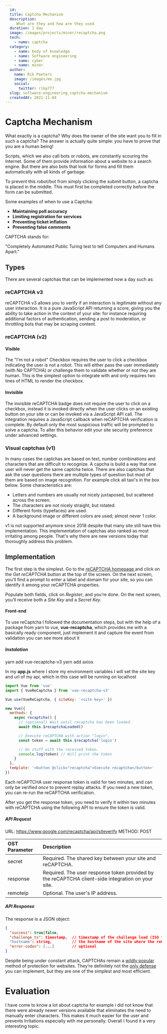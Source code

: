```yaml
---
  id:
  title: Captcha Mechanism
  description:
     What are they and how are they used 
  duration: 1 day
  image: /images/projects/minor/recaptcha.png
  tech:
    - name: captcha
  category:
    - name: body of knowledge
    - name: Software engineering
    - name: cyber
    - name: minor
  author:
    name: Rik Peeters
    image: /images/me.jpg
    social:
      twitter: rikp777
  slug: software-engineering_captcha-mechanism
  createdAt: 2021-11-04
---
```


# Captcha Mechanism 

What exactly is a captcha? Why does the owner of the site want you to fill in such a captcha? The answer is actually quite simple: you have to prove that you are a human being!

Scripts, which we also call bots or robots, are constantly scouring the Internet. Some of them provide information about a website to a search engine. But there are also bots that look for forms and fill them automatically with all kinds of garbage.

To prevent this robot/bot from simply clicking the submit button, a captcha is placed in the middle. This must first be completed correctly before the form can be submitted.

Some examples of when to use a Captcha:

- **Maintaining poll accuracy**
- **Limiting registration for services**
- **Preventing ticket inflation**
- **Preventing false comments**

CAPTCHA stands for: 

"Completely Automated Public Turing test to tell Computers and Humans Apart."

## Types

There are several captchas that can be implemented now a day such as:

### reCAPTCHA v3

reCAPTCHA v3 allows you to verify if an interaction is legitimate without any user interaction. It is a pure JavaScript API returning a score, giving you the ability to take action in the context of your site: for instance requiring additional factors of authentication, sending a post to moderation, or throttling bots that may be scraping content.

### reCAPTCHA (v2)

#### Visible 

The "I'm not a robot" Checkbox requires the user to click a checkbox indicating the user is not a robot. This will either pass the user immediately (with No CAPTCHA) or challenge them to validate whether or not they are human. This is the simplest option to integrate with and only requires two lines of HTML to render the checkbox.

#### Invisible 

The invisible reCAPTCHA badge does not require the user to click on a checkbox, instead it is invoked directly when the user clicks on an existing button on your site or can be invoked via a JavaScript API call. The integration requires a JavaScript callback when reCAPTCHA verification is complete. By default only the most suspicious traffic will be prompted to solve a captcha. To alter this behavior edit your site security preference under advanced settings.

### Visual captchas (v1)

In many cases the captchas are based on text, number combinations and characters that are difficult to recognize. A capcha is build a way that one user will never get the same captcha twice. There are also captchas that ask the user questions there are multiple types of question but most of them are based on image recognition. For example click all taxi's in the box below. Some characteristics are:

- Letters and numbers are usually not nicely juxtaposed, but scattered across the screen.
- The characters are not nicely straight, but rotated.
- Different fonts (typefaces) are used.
- A background image or different colors are used; almost never 1 color.

v1 is not supported anymore since 2018 despite that many site still have this implementation. This implementation of captchas also ranked as most irritating among people. That's why there are new versions today that thoroughly address this problem.

## Implementation 

The first step is the simplest. Go to the [reCAPTCHA homepage ](https://www.google.com/recaptcha/intro/index.html)and click on the *Get reCAPTCHA* button at the top of the screen. On the next screen, you’ll find a prompt to enter a label and domain for your site, so you can identify it among your reCAPTCHA properties.

Populate both fields, click on *Register*, and you’re done. On the next screen, you’ll receive both a *Site Key* and a *Secret Key*.



#### Front-end

To use reCaptcha I followed the documentation steps, but with the help of a package from yarn to vue, **vue-recaptcha**, which provides me with a basically ready component, just implement it and capture the event from validation you can see more about it

##### Instalation

yarn add vue-recaptcha-v3
yarn add axios

In my **app.js** where I store my environment variables I will set the site key and url of my api, which in this case will be running on localhost

```javascript
import Vue from 'vue'
import { VueReCaptcha } from 'vue-recaptcha-v3'

Vue.use(VueReCaptcha, { siteKey: '<site key>' })

new Vue({
  methods: {
    async recaptcha() {
      // (optional) Wait until recaptcha has been loaded.
      await this.$recaptchaLoaded()

      // Execute reCAPTCHA with action "login".
      const token = await this.$recaptcha('login')

      // Do stuff with the received token.
      console.log(token) // Will print the token
    }
  },
  template: '<button @click="recaptcha">Execute recaptcha</button>'
})
```

Each reCAPTCHA user response token is valid for two minutes, and can only be verified *once* to prevent replay attacks. If you need a new token, you can re-run the reCAPTCHA verification.

After you get the response token, you need to verify it within two minutes with reCAPTCHA using the following API to ensure the token is valid.

##### API Request

URL: https://www.google.com/recaptcha/api/siteverify 				METHOD: POST

| OST Parameter | Description                                                  |
| :------------ | :----------------------------------------------------------- |
| secret        | Required. The shared key between your site and reCAPTCHA.    |
| response      | Required. The user response token provided by the reCAPTCHA client-side integration on your site. |
| remoteip      | Optional. The user's IP address.                             |

##### API Response 

The response is a JSON object:

```json
{
  "success": true|false,
  "challenge_ts": timestamp,  // timestamp of the challenge load (ISO format yyyy-MM-dd'T'HH:mm:ssZZ)
  "hostname": string,         // the hostname of the site where the reCAPTCHA was solved
  "error-codes": [...]        // optional
}
```



Despite being under constant attack, CAPTCHAs remain a [wildly popular](https://trends.builtwith.com/widgets/captcha) method of protection for websites. They’re definitely not the [only defense](http://www.creativebloq.com/web-design/website-security-tips-protect-your-site-7122853) you can implement, but they are one of the simplest and most efficient.

# Evaluation 

I have come to know a lot about captcha for example i did not know that there were already newer versions available that eliminates the need to manually enter characters. This makes it much easier for the user and prevents Irritations especially with me personally. Overall I found it a very interesting topic.

